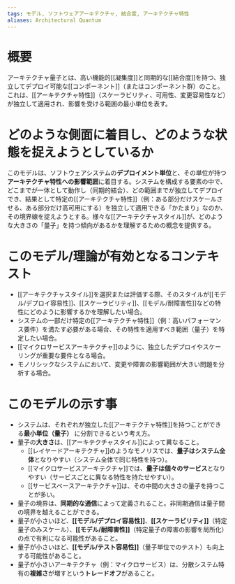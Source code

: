 ```yaml
---
tags: モデル, ソフトウェアアーキテクチャ, 結合度, アーキテクチャ特性
aliases: Architectural Quantum
---
```


# 概要
アーキテクチャ量子とは、高い機能的[[凝集度]]と同期的な[[結合度]]を持つ、独立してデプロイ可能な[[コンポーネント]]（またはコンポーネント群）のこと。これは、[[アーキテクチャ特性]]（スケーラビリティ、可用性、変更容易性など）が独立して適用され、影響を受ける範囲の最小単位を表す。

# どのような側面に着目し、どのような状態を捉えようとしているか
このモデルは、ソフトウェアシステムの**デプロイメント単位**と、その単位が持つ**アーキテクチャ特性への影響範囲**に着目する。システムを構成する要素の中で、どこまでが一体として動作し（同期的結合）、どの範囲までが独立してデプロイでき、結果として特定の[[アーキテクチャ特性]]（例：ある部分だけスケールさせる、ある部分だけ高可用にする）を独立して適用できる「かたまり」なのか、その境界線を捉えようとする。様々な[[アーキテクチャスタイル]]が、どのような大きさの「量子」を持つ傾向があるかを理解するための概念を提供する。

# このモデル/理論が有効となるコンテキスト
* [[アーキテクチャスタイル]]を選択または評価する際、そのスタイルが[[モデル/デプロイ容易性]]、[[スケーラビリティ]]、[[モデル/耐障害性]]などの特性にどのように影響するかを理解したい場合。
* システムの一部だけ特定の[[アーキテクチャ特性]]（例：高いパフォーマンス要件）を満たす必要がある場合、その特性を適用すべき範囲（量子）を特定したい場合。
* [[マイクロサービスアーキテクチャ]]のように、独立したデプロイやスケーリングが重要な要件となる場合。
* モノリシックなシステムにおいて、変更や障害の影響範囲が大きい問題を分析する場合。

# このモデルの示す事
* システムは、それぞれが独立した[[アーキテクチャ特性]]を持つことができる**最小単位（量子）** に分割できるという考え方。
* 量子の**大きさ**は、[[アーキテクチャスタイル]]によって異なること。
    * [[レイヤードアーキテクチャ]]のようなモノリスでは、**量子はシステム全体**となりやすい（システム全体で同じ特性を持つ）。
    * [[マイクロサービスアーキテクチャ]]では、**量子は個々のサービス**となりやすい（サービスごとに異なる特性を持たせやすい）。
    * [[サービスベースアーキテクチャ]]は、その中間の大きさの量子を持つことが多い。
* 量子の境界は、**同期的な通信**によって定義されること。非同期通信は量子間の境界を越えることができる。
* 量子が小さいほど、**[[モデル/デプロイ容易性]]**、**[[スケーラビリティ]]**（特定量子のみスケール）、**[[モデル/耐障害性]]**（特定量子の障害の影響を局所化）の点で有利になる可能性があること。
* 量子が小さいほど、**[[モデル/テスト容易性]]**（量子単位でのテスト）も向上する可能性があること。
* 量子が小さいアーキテクチャ（例：マイクロサービス）は、分散システム特有の**複雑さ**が増すという**トレードオフ**があること。